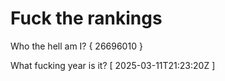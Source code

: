 # Fuck the rankings

Who the hell am I?
{ 26696010 }

What fucking year is it?
[ 2025-03-11T21:23:20Z ]
